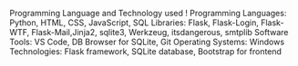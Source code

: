Programming Language and Technology used !
Programming Languages: Python, HTML, CSS, JavaScript, SQL
Libraries: Flask, Flask-Login, Flask-WTF, Flask-Mail,Jinja2, sqlite3, Werkzeug, itsdangerous, smtplib
Software Tools: VS Code, DB Browser for SQLite, Git
Operating Systems: Windows
Technologies: Flask framework, SQLite database, Bootstrap for frontend

